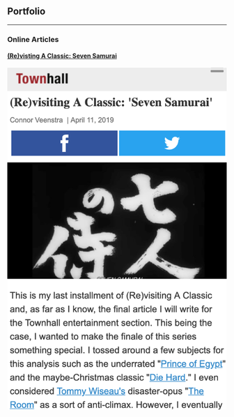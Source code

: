 ## Portfolio

---


### Online Articles

#### [(Re)visting A Classic: Seven Samurai](https://townhall.com/entertainment/connorveenstra/2019/04/11/revisiting-a-classic-seven-samurai-n2544101)
![Seven Samuari](images/townhall_sevensamurai2.png)
